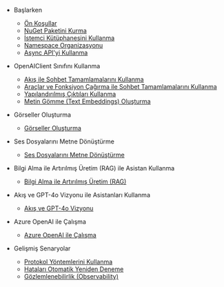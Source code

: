 * Başlarken
    * [Ön Koşullar](baslarken.md#on-kosullar)
    * [NuGet Paketini Kurma](baslarken.md#nuget-paketini-kurma)
    * [İstemci Kütüphanesini Kullanma](baslarken.md#istemci-kutuphanesini-kullanma)
    * [Namespace Organizasyonu](baslarken.md#namespace-organizasyonu)
    * [Async API'yi Kullanma](baslarken.md#async-api-kullanma)

* OpenAIClient Sınıfını Kullanma
    * [Akış ile Sohbet Tamamlamalarını Kullanma](openaiclient.md#akis-sohbet-tamamlama)
    * [Araçlar ve Fonksiyon Çağırma ile Sohbet Tamamlamalarını Kullanma](openaiclient.md#araclar-fonksiyon-cagirma)
    * [Yapılandırılmış Çıktıları Kullanma](openaiclient.md#yapilandirilmis-cikti)
    * [Metin Gömme (Text Embeddings) Oluşturma](openaiclient.md#metin-gomme)

* Görseller Oluşturma
    * [Görseller Oluşturma](goruntuler.md)

* Ses Dosyalarını Metne Dönüştürme
    * [Ses Dosyalarını Metne Dönüştürme](docs/sesdosyasi.md)

* Bilgi Alma ile Artırılmış Üretim (RAG) ile Asistan Kullanma
    * [Bilgi Alma ile Artırılmış Üretim (RAG)](rag-asistan.md)

* Akış ve GPT-4o Vizyonu ile Asistanları Kullanma
    * [Akış ve GPT-4o Vizyonu](gpt4o.md)

* Azure OpenAI ile Çalışma
    * [Azure OpenAI ile Çalışma](azure-openai.md)

* Gelişmiş Senaryolar
    * [Protokol Yöntemlerini Kullanma](gelismis-senaryolar.md#protokol-yontemleri)
    * [Hataları Otomatik Yeniden Deneme](gelismis-senaryolar.md#hatalari-yeniden-deneme)
    * [Gözlemlenebilirlik (Observability)](gelismis-senaryolar.md#gozlemlenebilirlik)
